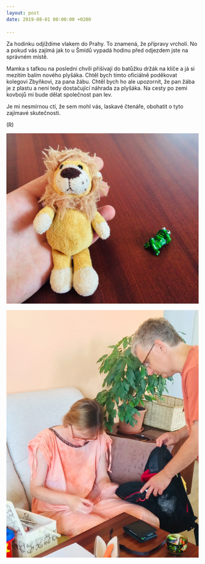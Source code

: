 ```yaml
---
layout: post
date: 2019-08-01 00:00:00 +0200

---
```

Za hodinku odjíždíme vlakem do Prahy. To znamená, že přípravy vrcholí. No a pokud vás zajímá jak to u Šmídů vypadá hodinu před odjezdem jste na správném místě. 

Mamka s taťkou na poslední chvíli přišívají do batůžku držák na klíče a já si mezitím balím nového plyšáka. Chtěl bych tímto oficiálně poděkovat kolegovi Zbyňkovi, za pana žábu. Chtěl bych ho ale upozornit, že pan žába je z plastu a není tedy dostačující náhrada za plyšáka. Na cesty po zemi kovbojů mi bude dělat společnost pan lev. 

Je mi nesmírnou ctí, že sem mohl vás, laskavé čtenáře, obohatit o tyto zajímavé skutečnosti.

(R)

![](/fotky-amerika/E87CCCD3-7550-4778-8A4C-F0CA27D5FB02.jpeg)

![](/fotky-amerika/42B8B4AE-8935-4A73-B93F-A42B84F03005.jpeg)
